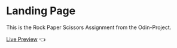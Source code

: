 # Landing Page

This is the Rock Paper Scissors Assignment from the Odin-Project.

[Live Preview](https://jntlmb.github.io/landing-page/) 👈